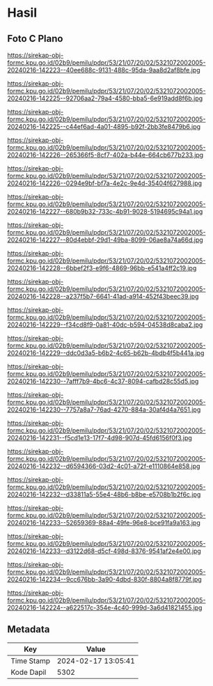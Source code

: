 # Hasil

## Foto C Plano

https://sirekap-obj-formc.kpu.go.id/02b9/pemilu/pdpr/53/21/07/20/02/5321072002005-20240216-142223--40ee688c-9131-488c-95da-9aa8d2af8bfe.jpg

https://sirekap-obj-formc.kpu.go.id/02b9/pemilu/pdpr/53/21/07/20/02/5321072002005-20240216-142225--92706aa2-79a4-4580-bba5-6e919add8f6b.jpg

https://sirekap-obj-formc.kpu.go.id/02b9/pemilu/pdpr/53/21/07/20/02/5321072002005-20240216-142225--c44ef6ad-4a01-4895-b92f-2bb3fe8479b6.jpg

https://sirekap-obj-formc.kpu.go.id/02b9/pemilu/pdpr/53/21/07/20/02/5321072002005-20240216-142226--265366f5-8cf7-402a-b44e-664cb677b233.jpg

https://sirekap-obj-formc.kpu.go.id/02b9/pemilu/pdpr/53/21/07/20/02/5321072002005-20240216-142226--0294e9bf-bf7a-4e2c-9e4d-35404f627988.jpg

https://sirekap-obj-formc.kpu.go.id/02b9/pemilu/pdpr/53/21/07/20/02/5321072002005-20240216-142227--680b9b32-733c-4b91-9028-5194695c94a1.jpg

https://sirekap-obj-formc.kpu.go.id/02b9/pemilu/pdpr/53/21/07/20/02/5321072002005-20240216-142227--80d4ebbf-29d1-49ba-8099-06ae8a74a66d.jpg

https://sirekap-obj-formc.kpu.go.id/02b9/pemilu/pdpr/53/21/07/20/02/5321072002005-20240216-142228--6bbef2f3-e9f6-4869-96bb-e541a4ff2c19.jpg

https://sirekap-obj-formc.kpu.go.id/02b9/pemilu/pdpr/53/21/07/20/02/5321072002005-20240216-142228--a237f5b7-6641-41ad-a914-452f43beec39.jpg

https://sirekap-obj-formc.kpu.go.id/02b9/pemilu/pdpr/53/21/07/20/02/5321072002005-20240216-142229--f34cd8f9-0a81-40dc-b594-04538d8caba2.jpg

https://sirekap-obj-formc.kpu.go.id/02b9/pemilu/pdpr/53/21/07/20/02/5321072002005-20240216-142229--ddc0d3a5-b6b2-4c65-b62b-4bdb4f5b441a.jpg

https://sirekap-obj-formc.kpu.go.id/02b9/pemilu/pdpr/53/21/07/20/02/5321072002005-20240216-142230--7afff7b9-4bc6-4c37-8094-cafbd28c55d5.jpg

https://sirekap-obj-formc.kpu.go.id/02b9/pemilu/pdpr/53/21/07/20/02/5321072002005-20240216-142230--7757a8a7-76ad-4270-884a-30af4d4a7651.jpg

https://sirekap-obj-formc.kpu.go.id/02b9/pemilu/pdpr/53/21/07/20/02/5321072002005-20240216-142231--f5cd1e13-17f7-4d98-907d-45fd6156f0f3.jpg

https://sirekap-obj-formc.kpu.go.id/02b9/pemilu/pdpr/53/21/07/20/02/5321072002005-20240216-142232--d6594366-03d2-4c01-a72f-e1110864e858.jpg

https://sirekap-obj-formc.kpu.go.id/02b9/pemilu/pdpr/53/21/07/20/02/5321072002005-20240216-142232--d33811a5-55e4-48b6-b8be-e5708b1b2f6c.jpg

https://sirekap-obj-formc.kpu.go.id/02b9/pemilu/pdpr/53/21/07/20/02/5321072002005-20240216-142233--52659369-88a4-49fe-96e8-bce91fa9a163.jpg

https://sirekap-obj-formc.kpu.go.id/02b9/pemilu/pdpr/53/21/07/20/02/5321072002005-20240216-142233--d3122d68-d5cf-498d-8376-9541af2e4e00.jpg

https://sirekap-obj-formc.kpu.go.id/02b9/pemilu/pdpr/53/21/07/20/02/5321072002005-20240216-142234--9cc676bb-3a90-4dbd-830f-8804a8f8779f.jpg

https://sirekap-obj-formc.kpu.go.id/02b9/pemilu/pdpr/53/21/07/20/02/5321072002005-20240216-142224--a622517c-354e-4c40-999d-3a6d41821455.jpg


## Metadata

| Key        | Value               |
| ---------- | ------------------- |
| Time Stamp | 2024-02-17 13:05:41 |
| Kode Dapil | 5302                |



